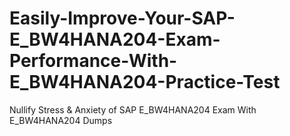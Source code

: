 # Easily-Improve-Your-SAP-E_BW4HANA204-Exam-Performance-With-E_BW4HANA204-Practice-Test
Nullify Stress &amp; Anxiety of SAP E_BW4HANA204 Exam With E_BW4HANA204 Dumps
